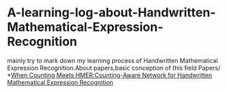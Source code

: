 # A-learning-log-about-Handwritten-Mathematical-Expression-Recognition
mainly try to mark down my learning process of Handwritten Mathematical Expression Recognition.About papers,basic conception of this field
Papers/
*[When Counting Meets HMER:Counting-Aware Network for Handwritten Mathematical Expression Recognition](https://arxiv.org/abs/2207.11463)
